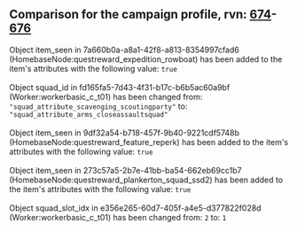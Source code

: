 ## Comparison for the campaign profile, rvn: [674](https://github.com/PRO100KatYT/FortniteProfileRevisions/tree/main/profiles/campaign/674%20campaign.json)-[676](https://github.com/PRO100KatYT/FortniteProfileRevisions/tree/main/profiles/campaign/676%20campaign.json)

Object item_seen in 7a660b0a-a8a1-42f8-a813-8354997cfad6 (HomebaseNode:questreward_expedition_rowboat) has been added to the item's attributes with the following value: `true`
<br><br>
Object squad_id in fd165fa5-7d43-4f31-b17c-b6b5ac60a9bf (Worker:workerbasic_c_t01) has been changed from: `"squad_attribute_scavenging_scoutingparty"` to: `"squad_attribute_arms_closeassaultsquad"`
<br><br>
Object item_seen in 9df32a54-b718-457f-9b40-9221cdf5748b (HomebaseNode:questreward_feature_reperk) has been added to the item's attributes with the following value: `true`
<br><br>
Object item_seen in 273c57a5-2b7e-41bb-ba54-662eb69cc1b7 (HomebaseNode:questreward_plankerton_squad_ssd2) has been added to the item's attributes with the following value: `true`
<br><br>
Object squad_slot_idx in e356e265-60d7-405f-a4e5-d377822f028d (Worker:workerbasic_c_t01) has been changed from: `2` to: `1`
<br><br>
